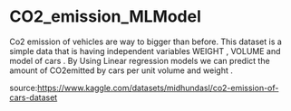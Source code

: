 # CO2_emission_MLModel
Co2 emission of vehicles are way to bigger than before. This dataset is a simple data that is having independent variables WEIGHT , VOLUME and model of cars . By Using Linear regression models we can predict the amount of CO2emitted by cars per unit volume and weight .

source:https://www.kaggle.com/datasets/midhundasl/co2-emission-of-cars-dataset